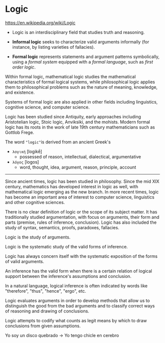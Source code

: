 # Logic

https://en.wikipedia.org/wiki/Logic

* Logic is an interdisciplinary field that studies truth and reasoning.

* **Informal logic** seeks to characterize valid arguments informally (for instance, by listing varieties of fallacies).

* **Formal logic** represents statements and argument patterns symbolically, using a *formal system* equipped with a *formal language*, such as *first order logic*.

Within formal logic, mathematical logic studies the mathematical characteristics of formal logical systems, while philosophical logic applies them to philosophical problems such as the nature of meaning, knowledge, and existence. 

Systems of formal logic are also applied in other fields including linguistics, cognitive science, and computer science.

Logic has been studied since Antiquity, early approaches including Aristotelian logic, Stoic logic, Anviksiki, and the mohists. Modern formal logic has its roots in the work of late 19th century mathematicians such as Gottlob Frege.

The word `"logic"`is derived from an ancient Greek's
- `λογική` [logikḗ]
  - possessed of reason, intellectual, dialectical, argumentative
- `λόγος` [logos]
  - word, thought, idea, argument, reason, principle, account



---

Since ancient times, logic has been studied in philosophy. Since the mid XIX century, mathematics has developed interest in logic as well, with mathematical logic emerging as the new branch. In more recent times, logic has become an important area of interest to computer science, linguistics and other cognitive sciences.

There is no clear definition of logic or the scope of its subject matter. It has traditionally studied argumentation, with focus on arguments, their form and parts (premise, rules of inference, conclusion). Logic has also included the study of syntax, semantics, proofs, paradoxes, fallacies.

Logic is the study of arguments.

Logic is the systematic study of the valid forms of inference.

Logic has always concern itself with the systematic exposition of the forms of valid arguments.

An inference has the valid form when there is a certain relation of logical support between the inference's assumptions and conclusion.

In a natural language, logical inference is often indicated by words like "therefore", "thus", "hence", "ergo", etc.

Logic evaluates arguments in order to develop methods that allow us to distinguish the good from the bad arguments and to classify correct ways of reasoning and drawing of conclusions.

Logic attempts to codify what counts as legit means by which to draw conclusions from given assumptions.


Yo soy un disco quebrado → Yo tengo chicle en cerebro
